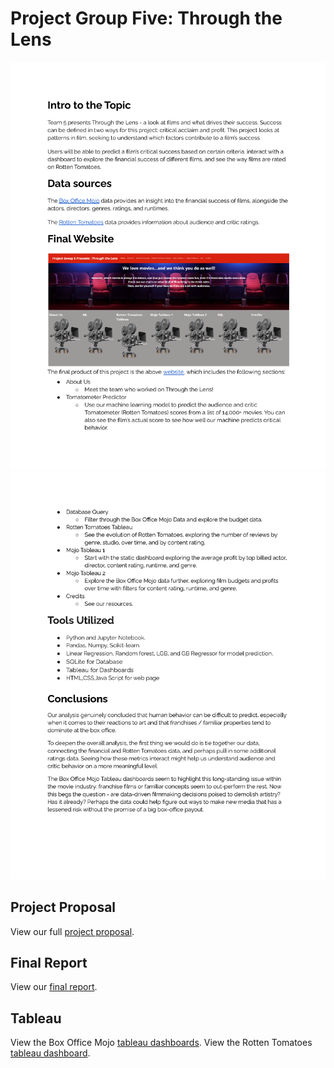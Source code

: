 # Project Group Five: Through the Lens #
![Exec Report 1](https://github.com/JaimeStarling/Project_Group_Five/blob/main/Group%205%20Executive%20Summary%20PNG_Page_1.png)
![Exec Report 2](https://github.com/JaimeStarling/Project_Group_Five/blob/main/Group%205%20Executive%20Summary%20PNG_Page_2.png)

## Project Proposal ##
View our full [project proposal](https://docs.google.com/document/d/1JHppvpLnaqwBbRy21NopNgkC35ulRRETCe-9cyeDX0U/edit?usp=sharing).

## Final Report ##
View our [final report](https://docs.google.com/document/d/1fuaFwj_PxujkXpxN4j_xKaGuVi-s1hda2Fo94Jl5Dkk/edit?usp=sharing).

## Tableau ##

View the Box Office Mojo [tableau dashboards](https://public.tableau.com/shared/NNQB55YZT?:display_count=n&:origin=viz_share_link).
View the Rotten Tomatoes [tableau dashboard](https://public.tableau.com/app/profile/gadise/viz/RottenTomatoes_16612085696090/Dashboard1?publish=yes).
